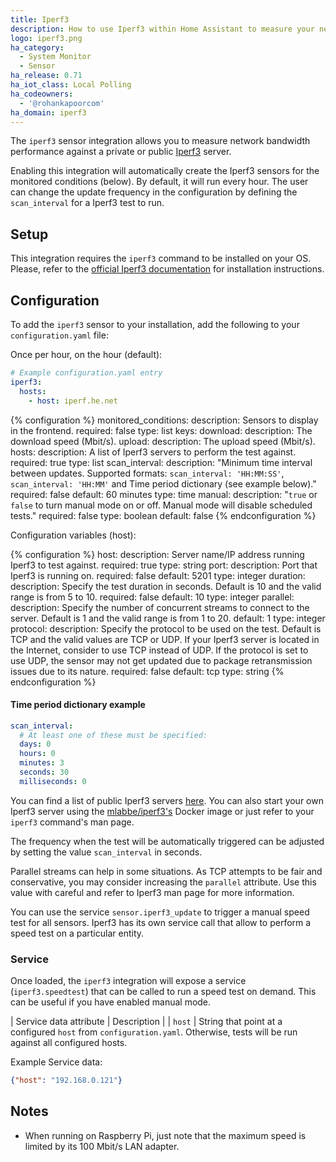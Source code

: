 ```yaml
---
title: Iperf3
description: How to use Iperf3 within Home Assistant to measure your network bandwidth.
logo: iperf3.png
ha_category:
  - System Monitor
  - Sensor
ha_release: 0.71
ha_iot_class: Local Polling
ha_codeowners:
  - '@rohankapoorcom'
ha_domain: iperf3
---
```


The `iperf3` sensor integration allows you to measure network bandwidth performance against a private or public [Iperf3](https://software.es.net/iperf/index.html) server.

Enabling this integration will automatically create the Iperf3 sensors for the monitored conditions (below). By default, it will run every hour. The user can change the update frequency in the configuration by defining the `scan_interval` for a Iperf3 test to run.

## Setup

This integration requires the `iperf3` command to be installed on your OS. Please, refer to the [official Iperf3 documentation](https://software.es.net/iperf/obtaining.html) for installation instructions.

## Configuration

To add the `iperf3` sensor to your installation, add the following to your `configuration.yaml` file:

Once per hour, on the hour (default):

```yaml
# Example configuration.yaml entry
iperf3:
  hosts:
    - host: iperf.he.net
```

{% configuration %}
  monitored_conditions:
    description: Sensors to display in the frontend.
    required: false
    type: list
    keys:
      download:
        description: The download speed (Mbit/s).
      upload:
        description: The upload speed (Mbit/s).
  hosts:
    description: A list of Iperf3 servers to perform the test against.
    required: true
    type: list
  scan_interval:
    description: "Minimum time interval between updates. Supported formats: `scan_interval: 'HH:MM:SS'`, `scan_interval: 'HH:MM'` and Time period dictionary (see example below)."
    required: false
    default: 60 minutes
    type: time
  manual:
    description: "`true` or `false` to turn manual mode on or off. Manual mode will disable scheduled tests."
    required: false
    type: boolean
    default: false
{% endconfiguration %}

Configuration variables (host):

{% configuration %}
  host:
    description: Server name/IP address running Iperf3 to test against.
    required: true
    type: string
  port:
    description: Port that Iperf3 is running on.
    required: false
    default: 5201
    type: integer
  duration:
    description: Specify the test duration in seconds. Default is 10 and the valid range is from 5 to 10.
    required: false
    default: 10
    type: integer
  parallel:
    description: Specify the number of concurrent streams to connect to the server. Default is 1 and the valid range is from 1 to 20.
    default: 1
    type: integer
  protocol:
    description: Specify the protocol to be used on the test. Default is TCP and the valid values are TCP or UDP. If your Iperf3 server is located in the Internet, consider to use TCP instead of UDP. If the protocol is set to use UDP, the sensor may not get updated due to package retransmission issues due to its nature.
    required: false
    default: tcp
    type: string
{% endconfiguration %}

#### Time period dictionary example

```yaml
scan_interval:
  # At least one of these must be specified:
  days: 0
  hours: 0
  minutes: 3
  seconds: 30
  milliseconds: 0
```

You can find a list of public Iperf3 servers [here](https://iperf.fr/iperf-servers.php). You can also start your own Iperf3 server using the [mlabbe/iperf3's](https://hub.docker.com/r/mlabbe/iperf3/) Docker image or just refer to your `iperf3` command's man page.

The frequency when the test will be automatically triggered can be adjusted by setting the value `scan_interval` in seconds.

Parallel streams can help in some situations. As TCP attempts to be fair and conservative, you may consider increasing the `parallel` attribute. Use this value with careful and refer to Iperf3 man page for more information.

You can use the service `sensor.iperf3_update` to trigger a manual speed test for all sensors. Iperf3 has its own service call that allow to perform a speed test on a particular entity.

### Service

Once loaded, the `iperf3` integration will expose a service (`iperf3.speedtest`) that can be called to run a speed test on demand. This can be useful if you have enabled manual mode.

| Service data attribute | Description |
| `host` | String that point at a configured `host` from `configuration.yaml`. Otherwise, tests will be run against all configured hosts.

Example Service data:

```json
{"host": "192.168.0.121"}
```

## Notes

- When running on Raspberry Pi, just note that the maximum speed is limited by its 100 Mbit/s LAN adapter.
